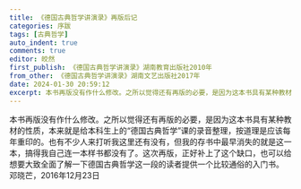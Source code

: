```yaml
---
title: 《德国古典哲学讲演录》再版后记
categories: 序跋
tags: [古典哲学]
auto_indent: true
comments: true
editor: 皎然
first_publish: 《德国古典哲学讲演录》湖南教育出版社2010年
from_other: 《德国古典哲学讲演录》湖南文艺出版社2017年
date: 2024-01-30 20:59:12
excerpt: 本书再版没有作什么修改。之所以觉得还有再版的必要，是因为这本书具有某种教材的性质，本来就是给本科生上的“德国古典哲学”课的录音整理，按道理是应该每年重印的。也有不少人来打听我这里还有没有，但我的存书中最早消失的就是这一本，搞得我自己连一本样书都没有了。这次再版，正好补上了这个缺口，也可以给想要大致全面了解一下德国古典哲学这一段的读者提供一个比较通俗的入门书。
---
```

本书再版没有作什么修改。之所以觉得还有再版的必要，是因为这本书具有某种教材的性质，本来就是给本科生上的“德国古典哲学”课的录音整理，按道理是应该每年重印的。也有不少人来打听我这里还有没有，但我的存书中最早消失的就是这一本，搞得我自己连一本样书都没有了。这次再版，正好补上了这个缺口，也可以给想要大致全面了解一下德国古典哲学这一段的读者提供一个比较通俗的入门书。
邓晓芒，2016年12月23日
